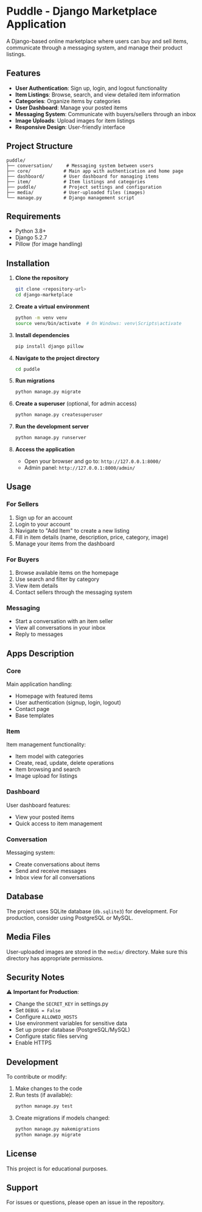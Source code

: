 # Puddle - Django Marketplace Application

A Django-based online marketplace where users can buy and sell items, communicate through a messaging system, and manage their product listings.

## Features

- **User Authentication**: Sign up, login, and logout functionality
- **Item Listings**: Browse, search, and view detailed item information
- **Categories**: Organize items by categories
- **User Dashboard**: Manage your posted items
- **Messaging System**: Communicate with buyers/sellers through an inbox
- **Image Uploads**: Upload images for item listings
- **Responsive Design**: User-friendly interface

## Project Structure

```
puddle/
├── conversation/     # Messaging system between users
├── core/            # Main app with authentication and home page
├── dashboard/       # User dashboard for managing items
├── item/            # Item listings and categories
├── puddle/          # Project settings and configuration
├── media/           # User-uploaded files (images)
└── manage.py        # Django management script
```

## Requirements

- Python 3.8+
- Django 5.2.7
- Pillow (for image handling)

## Installation

1. **Clone the repository**
   ```bash
   git clone <repository-url>
   cd django-marketplace
   ```

2. **Create a virtual environment**
   ```bash
   python -m venv venv
   source venv/bin/activate  # On Windows: venv\Scripts\activate
   ```

3. **Install dependencies**
   ```bash
   pip install django pillow
   ```

4. **Navigate to the project directory**
   ```bash
   cd puddle
   ```

5. **Run migrations**
   ```bash
   python manage.py migrate
   ```

6. **Create a superuser** (optional, for admin access)
   ```bash
   python manage.py createsuperuser
   ```

7. **Run the development server**
   ```bash
   python manage.py runserver
   ```

8. **Access the application**
   - Open your browser and go to: `http://127.0.0.1:8000/`
   - Admin panel: `http://127.0.0.1:8000/admin/`

## Usage

### For Sellers
1. Sign up for an account
2. Login to your account
3. Navigate to "Add Item" to create a new listing
4. Fill in item details (name, description, price, category, image)
5. Manage your items from the dashboard

### For Buyers
1. Browse available items on the homepage
2. Use search and filter by category
3. View item details
4. Contact sellers through the messaging system

### Messaging
- Start a conversation with an item seller
- View all conversations in your inbox
- Reply to messages

## Apps Description

### Core
Main application handling:
- Homepage with featured items
- User authentication (signup, login, logout)
- Contact page
- Base templates

### Item
Item management functionality:
- Item model with categories
- Create, read, update, delete operations
- Item browsing and search
- Image upload for listings

### Dashboard
User dashboard features:
- View your posted items
- Quick access to item management

### Conversation
Messaging system:
- Create conversations about items
- Send and receive messages
- Inbox view for all conversations

## Database

The project uses SQLite database (`db.sqlite3`) for development. For production, consider using PostgreSQL or MySQL.

## Media Files

User-uploaded images are stored in the `media/` directory. Make sure this directory has appropriate permissions.

## Security Notes

⚠️ **Important for Production**:
- Change the `SECRET_KEY` in settings.py
- Set `DEBUG = False`
- Configure `ALLOWED_HOSTS`
- Use environment variables for sensitive data
- Set up proper database (PostgreSQL/MySQL)
- Configure static files serving
- Enable HTTPS

## Development

To contribute or modify:

1. Make changes to the code
2. Run tests (if available):
   ```bash
   python manage.py test
   ```
3. Create migrations if models changed:
   ```bash
   python manage.py makemigrations
   python manage.py migrate
   ```

## License

This project is for educational purposes.

## Support

For issues or questions, please open an issue in the repository.
